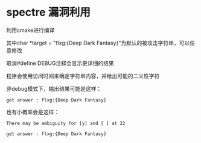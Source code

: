 # spectre 漏洞利用

利用cmake进行编译

其中char *target = "flxg:{Deep Dark Fantasy}"为默认的被攻击字符串，可以任意修改

取消#define DEBUG注释会显示更详细的结果

程序会使用访问时间来确定字符串内容，并给出可能的二义性字符

非debug模式下，输出结果可能是这样：

```
get answer : flxg:{Deep Dark Fantasy}
```



也有小概率会是这样：

```
There may be ambiguity for [y] and [ ] at 22

get answer : flxg:{Deep Dark Fantasy}
```



